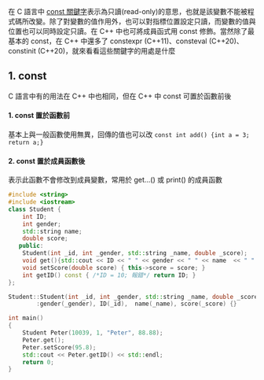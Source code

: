 在 C 語言中 [const 關鍵字](https://github.com/JrPhy/C_tutorial/blob/main/CH7-%E7%94%9F%E5%91%BD%E9%80%B1%E6%9C%9F%E8%88%87%E5%8F%AF%E8%A6%96%E7%AF%84%E5%9C%8D.md#5-%E9%97%9C%E9%8D%B5%E5%AD%97-const)表示為只讀(read-only)的意思，也就是該變數不能被程式碼所改變。除了對變數的值作用外，也可以對指標位置設定只讀，而變數的值與位置也可以同時設定只讀。在 C++ 中也可將成員函式用 const 修飾。當然除了最基本的 const，在 C++ 中還多了 constexpr (C++11)、consteval (C++20)、constinit (C++20)，就來看看這些關鍵字的用處是什麼

## 1. const
C 語言中有的用法在 C++ 中也相同，但在 C++ 中 const 可置於函數前後
#### 1. const 置於函數前
基本上與一般函數使用無異，回傳的值也可以改 ```const int add() {int a = 3; return a;}```

#### 2. const 置於成員函數後
表示此函數不會修改到成員變數，常用於 get...() 或 print() 的成員函數
```cpp
#include <string>
#include <iostream>
class Student {
    int ID;
    int gender;
    std::string name;
    double score;
   public:
    Student(int _id, int _gender, std::string _name, double _score);
    void get(){std::cout << ID << " " << gender << " " << name  << " " << score << std::endl;}
    void setScore(double score) { this->score = score; }
    int getID() const { /*ID = 10; 報錯*/ return ID; }
};

Student::Student(int _id, int _gender, std::string _name, double _score)
        :gender(_gender), ID(_id),  name(_name), score(_score) {}

int main()
{
    Student Peter(10039, 1, "Peter", 88.88);
    Peter.get();
    Peter.setScore(95.8);
    std::cout << Peter.getID() << std::endl;
    return 0;
}
```
